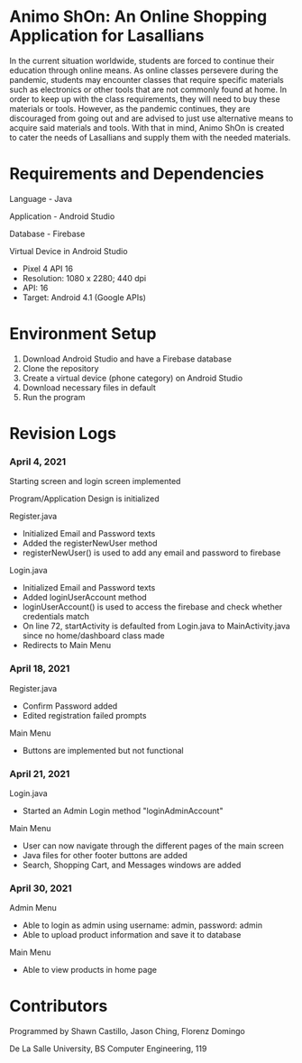 # Animo ShOn: An Online Shopping Application for Lasallians
In the current situation worldwide, students are forced to continue their education through online means. As online classes persevere during the pandemic, students may encounter  classes that require specific materials such as electronics or other tools that are not commonly found at home. In order to keep up with the class requirements, they will need to buy these materials or tools. However, as the pandemic continues, they are discouraged from going out and are advised to just use alternative means to acquire said materials and tools. With that in mind, Animo ShOn is created to cater the needs of Lasallians and supply them with the needed materials.

# Requirements and Dependencies
Language - Java

Application - Android Studio

Database - Firebase

Virtual Device in Android Studio
- Pixel 4 API 16 
- Resolution: 1080 x 2280; 440 dpi
- API: 16
- Target: Android 4.1 (Google APIs)

# Environment Setup
1. Download Android Studio and have a Firebase database
2. Clone the repository
3. Create a virtual device (phone category) on Android Studio
5. Download necessary files in default
6. Run the program

# Revision Logs
### April 4, 2021 
Starting screen and login screen implemented 

Program/Application Design is initialized

Register.java
- Initialized Email and Password texts
- Added the registerNewUser method
- registerNewUser() is used to add any email and password to firebase

Login.java
- Initialized Email and Password texts
- Added loginUserAccount method
- loginUserAccount() is used to access the firebase and check whether credentials match
- On line 72, startActivity is defaulted from Login.java to MainActivity.java since no home/dashboard class made
- Redirects to Main Menu

### April 18, 2021
Register.java
- Confirm Password added
- Edited registration failed prompts

Main Menu
- Buttons are implemented but not functional

### April 21, 2021
Login.java
- Started an Admin Login method "loginAdminAccount"

Main Menu
- User can now navigate through the different pages of the main screen
- Java files for other footer buttons are added
- Search, Shopping Cart, and Messages windows are added

### April 30, 2021
Admin Menu
- Able to login as admin using username: admin, password: admin
- Able to upload product information and save it to database

Main Menu
- Able to view products in home page

# Contributors
Programmed by Shawn Castillo, Jason Ching, Florenz Domingo

De La Salle University, BS Computer Engineering, 119
